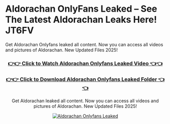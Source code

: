# Aldorachan OnlyFans Leaked – See The Latest Aldorachan Leaks Here! JT6FV

Get Aldorachan Onlyfans leaked all content. Now you can access all videos and pictures of Aldorachan. New Updated Files 2025!  
<div align="center">
  
### [👉👉 Click to Watch Aldorachan Onlyfans Leaked Video 👈👈](https://links2leaks.com/aldorachan)  
### [👉👉 Click to Download Aldorachan Onlyfans Leaked Folder 👈👈](https://links2leaks.com/aldorachan)  

Get Aldorachan leaked all content. Now you can access all videos and pictures of Aldorachan. New Updated Files 2025!  

[![Aldorachan Onlyfans Leaked](https://i.ibb.co/93hzkbrt/l2l.gif)](https://links2leaks.com/aldorachan)  

</div>
